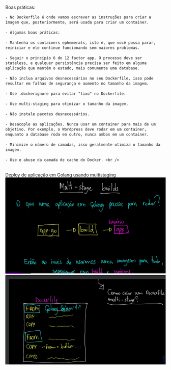 <html>
 <head>
 </head>
 <body>
    <br /> Boas práticas:

    - No Dockerfile é onde vamos escrever as instruções para criar a imagem que, posteriormente, será usada para criar um container.

    - Algumas boas práticas:

    - Mantenha os containers ephemerals, isto é, que você possa parar, reiniciar e ele continue funcionando sem maiores problemas.

    - Seguir o princípio 6 do 12 factor app. O processo deve ser stateless, e qualquer persistência precisa ser feito em alguma aplicação que mantém o estado, mais comumente uma database.

    - Não inclua arquivos desnecessários no seu Dockerfile, isso pode resultar em falhas de segurança e aumento no tamanho da imagem.

    - Use .dockerignore para evitar "lixo" no Dockerfile.

    - Use multi-staging para otimizar o tamanho da imagem.

    - Não instale pacotes desnecessários.

    - Desacople as aplicações. Nunca usar um container para mais de um objetivo. Por exemplo, o Wordpress deve rodar em um container, enquanto a database roda em outro, nunca ambos em um container.

    - Minimize o número de camadas, isso geralmente otimiza o tamanho da imagem.

    - Use e abuse da camada de cache do Docker. <br />
 </body>
<br /> Deploy de aplicação em Golang usando multistaging <br />
<img src="https://github.com/brenoAmodesto/docker_praticas/blob/main/multi-staging/multistag-1.png" alt="">
<img src="https://github.com/brenoAmodesto/docker_praticas/blob/main/multi-staging/multistag-2.png" alt="">


</html>
